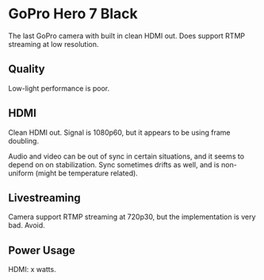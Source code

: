 # GoPro Hero 7 Black

The last GoPro camera with built in clean HDMI out. Does support RTMP streaming at low resolution.

## Quality

Low-light performance is poor.

## HDMI

Clean HDMI out. Signal is 1080p60, but it appears to be using frame doubling.

Audio and video can be out of sync in certain situations, and it seems to depend on on stabilization. Sync sometimes drifts as well, and is non-uniform (might be temperature related).

## Livestreaming

Camera support RTMP streaming at 720p30, but the implementation is very bad. Avoid.

## Power Usage

HDMI: x watts.
